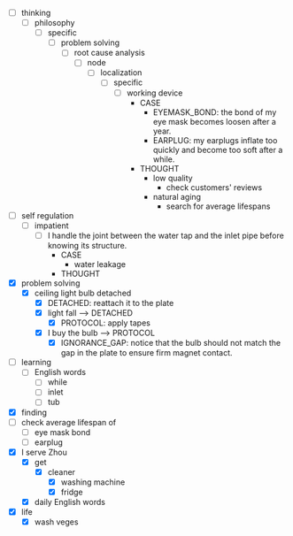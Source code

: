 - [ ] thinking
    - [ ] philosophy
        - [ ] specific
            - [ ] problem solving
                - [ ] root cause analysis
                    - [ ] node
                        - [ ] localization
                            - [ ] specific
                                - [ ] working device
                                    - CASE
                                        - EYEMASK_BOND: the bond of my eye mask becomes loosen after a year.
                                        - EARPLUG: my earplugs inflate too quickly and become too soft after a while.
                                    - THOUGHT
                                        - low quality
                                            - check customers' reviews
                                        - natural aging
                                            - search for average lifespans
- [ ] self regulation
    - [ ] impatient
        - [ ] I handle the joint between the water tap and the inlet pipe before knowing its structure.
            - CASE
                - water leakage
            - THOUGHT
- [x] problem solving
    - [x] ceiling light bulb detached
        - [x] DETACHED: reattach it to the plate
        - [x] light fall --> DETACHED
            - [x] PROTOCOL: apply tapes
        - [x] I buy the bulb --> PROTOCOL
            - [x] IGNORANCE_GAP: notice that the bulb should not match the gap in the plate to ensure firm magnet contact.
- [ ] learning
    - [ ] English words
        - [ ] while
        - [ ] inlet
        - [ ] tub
- [x] finding
- [ ] check average lifespan of
    - [ ] eye mask bond
    - [ ] earplug
- [x] I serve Zhou
    - [x] get
        - [x] cleaner
            - [x] washing machine
            - [x] fridge
    - [x] daily English words
- [x] life
    - [x] wash veges
